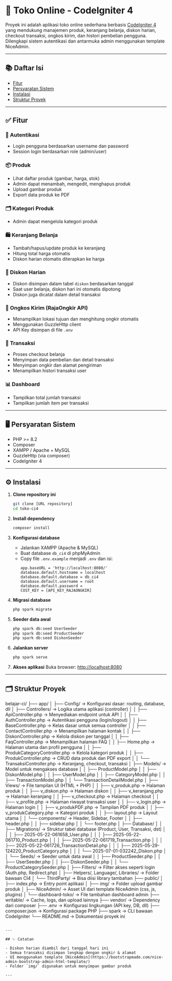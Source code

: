 # 🛒 Toko Online - CodeIgniter 4

Proyek ini adalah aplikasi toko online sederhana berbasis [CodeIgniter 4](https://codeigniter.com/) yang mendukung manajemen produk, keranjang belanja, diskon harian, checkout transaksi, ongkos kirim, dan histori pembelian pengguna. Dilengkapi sistem autentikasi dan antarmuka admin menggunakan template NiceAdmin.

---

## 📚 Daftar Isi
- [Fitur](#fitur)
- [Persyaratan Sistem](#persyaratan-sistem)
- [Instalasi](#instalasi)
- [Struktur Proyek](#struktur-proyek)

---

## ✅ Fitur

### 👤 Autentikasi
- Login pengguna berdasarkan username dan password
- Session login berdasarkan role (admin/user)

### 📦 Produk
- Lihat daftar produk (gambar, harga, stok)
- Admin dapat menambah, mengedit, menghapus produk
- Upload gambar produk
- Export data produk ke PDF

### 🗂️ Kategori Produk
- Admin dapat mengelola kategori produk

### 🛍️ Keranjang Belanja
- Tambah/hapus/update produk ke keranjang
- Hitung total harga otomatis
- Diskon harian otomatis diterapkan ke harga

### 🎁 Diskon Harian
- Diskon disimpan dalam tabel `diskon` berdasarkan tanggal
- Saat user belanja, diskon hari ini otomatis dipotong
- Diskon juga dicatat dalam detail transaksi

### 🚚 Ongkos Kirim (RajaOngkir API)
- Menampilkan lokasi tujuan dan menghitung ongkir otomatis
- Menggunakan GuzzleHttp client
- API Key disimpan di file `.env`

### 🧾 Transaksi
- Proses checkout belanja
- Menyimpan data pembelian dan detail transaksi
- Menyimpan ongkir dan alamat pengiriman
- Menampilkan histori transaksi user

### 📊 Dashboard
- Tampilkan total jumlah transaksi
- Tampilkan jumlah item per transaksi

---

## 🖥️ Persyaratan Sistem

- PHP >= 8.2
- Composer
- XAMPP / Apache + MySQL
- GuzzleHttp (via composer)
- CodeIgniter 4

---

## ⚙️ Instalasi

1. **Clone repository ini**
   ```bash
   git clone [URL repository]
   cd toko-ci4
   ```

2. **Install dependency**
   ```bash
   composer install
   ```

3. **Konfigurasi database**
   - Jalankan XAMPP (Apache & MySQL)
   - Buat database `db_ci4` di phpMyAdmin
   - Copy file `.env.example` menjadi `.env` dan isi:
     ```env
     app.baseURL = 'http://localhost:8080/'
     database.default.hostname = localhost
     database.default.database = db_ci4
     database.default.username = root
     database.default.password =
     COST_KEY = [API_KEY_RAJAONGKIR]
     ```

4. **Migrasi database**
   ```bash
   php spark migrate
   ```

5. **Seeder data awal**
   ```bash
   php spark db:seed UserSeeder
   php spark db:seed ProductSeeder
   php spark db:seed DiskonSeeder
   ```

6. **Jalankan server**
   ```bash
   php spark serve
   ```

7. **Akses aplikasi**
   Buka browser: [http://localhost:8080](http://localhost:8080)

---

## 🗂️ Struktur Proyek

belajar-ci/
├── app/
│   ├── Config/                → Konfigurasi dasar: routing, database, dll
│   ├── Controllers/           → Logika utama aplikasi (controller)
│   │   ├── ApiController.php              → Menyediakan endpoint untuk API
│   │   ├── AuthController.php             → Autentikasi pengguna (login/logout)
│   │   ├── BaseController.php             → Kelas dasar untuk semua controller
│   │   ├── ContactController.php          → Menampilkan halaman kontak
│   │   ├── DiskonController.php           → Kelola diskon per tanggal
│   │   ├── FaqController.php              → Menampilkan halaman FAQ
│   │   ├── Home.php                       → Halaman utama dan profil pengguna
│   │   ├── ProdukCategoryController.php   → Kelola kategori produk
│   │   ├── ProdukController.php           → CRUD data produk dan PDF export
│   │   └── TransaksiController.php        → Keranjang, checkout, transaksi
│   ├── Models/                → Model untuk mengakses database
│   │   ├── ProductModel.php
│   │   ├── DiskonModel.php
│   │   ├── UserModel.php
│   │   ├── CategoryModel.php
│   │   ├── TransactionModel.php
│   │   └── TransactionDetailModel.php
│   ├── Views/                 → File tampilan UI (HTML + PHP)
│   │   ├── v_produk.php           → Halaman produk
│   │   ├── v_diskon.php           → Halaman diskon
│   │   ├── v_keranjang.php        → Halaman keranjang
│   │   ├── v_checkout.php         → Halaman checkout
│   │   ├── v_profile.php          → Halaman riwayat transaksi user
│   │   ├── v_login.php            → Halaman login
│   │   ├── v_produkPDF.php        → Tampilan PDF produk
│   │   ├── v_produkCategory.php   → Kategori produk
│   │   ├── layout.php             → Layout utama
│   │   └── components/            → Header, Sidebar, Footer
│   │       ├── header.php
│   │       ├── sidebar.php
│   │       └── footer.php
│   ├── Database/
│   │   ├── Migrations/        → Struktur tabel database (Product, User, Transaksi, dst)
│   │   │   ├── 2025-05-22-061658_User.php
│   │   │   ├── 2025-05-22-061710_Product.php
│   │   │   ├── 2025-05-22-061719_Transaction.php
│   │   │   ├── 2025-05-22-061726_TransactionDetail.php
│   │   │   ├── 2025-05-29-124220_ProductCategory.php
│   │   │   └── 2025-07-01-032242_Diskon.php
│   │   └── Seeds/             → Seeder untuk data awal
│   │       ├── ProductSeeder.php
│   │       ├── UserSeeder.php
│   │       ├── DiskonSeeder.php
│   │       └── ProductCategorySeeder.php
│   ├── Filters/              → Filter akses seperti login (Auth.php, Redirect.php)
│   ├── Helpers/, Language/, Libraries/ → Folder bawaan CI4
│   └── ThirdParty/           → Bisa diisi library tambahan
├── public/
│   ├── index.php             → Entry point aplikasi
│   ├── img/                  → Folder upload gambar produk
│   ├── NiceAdmin/            → Asset UI dari template NiceAdmin (css, js, plugins)
│   └── dashboard-toko/       → File tambahan dashboard admin
├── writable/                 → Cache, logs, dan upload lainnya
├── vendor/                   → Dependency dari composer
├── .env                      → Konfigurasi lingkungan (API key, DB, dll)
├── composer.json             → Konfigurasi package PHP
├── spark                     → CLI bawaan CodeIgniter
└── README.md                 → Dokumentasi proyek ini
```

---

## ✨ Catatan

- Diskon harian diambil dari tanggal hari ini
- Semua transaksi disimpan lengkap dengan ongkir & alamat
- UI menggunakan template [NiceAdmin](https://bootstrapmade.com/nice-admin-bootstrap-admin-html-template/)
- Folder `img/` digunakan untuk menyimpan gambar produk

---

